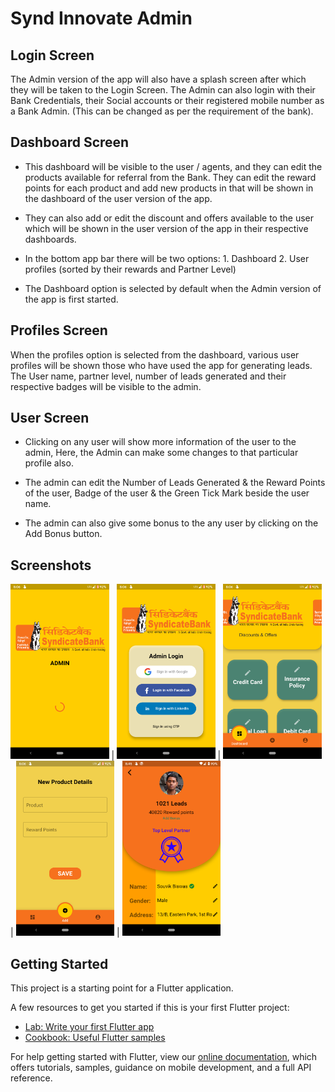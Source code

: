 # Synd Innovate Admin

## Login Screen
The Admin version of the app will also have a splash screen after which they will be taken to the Login Screen. The Admin can also login with their Bank Credentials, their Social accounts or their registered mobile number as a Bank Admin. (This can be changed as per the requirement of the bank).

## Dashboard Screen
* This dashboard will be visible to the user / agents, and they can edit the products available for referral from the Bank. They can edit the reward points for each product and add new products in that will be shown in the dashboard of the user version of the app.

* They can also add or edit the discount and offers available to the user which will be shown in the user version of the app in their respective dashboards.

* In the bottom app bar there will be two options: 1. Dashboard 2. User profiles (sorted by their rewards and Partner Level)

* The Dashboard option is selected by default when the Admin version of the app is first started.

## Profiles Screen
When the profiles option is selected from the dashboard, various user profiles will be shown those who have used the app for generating leads. The User name, partner level, number of leads generated and their respective badges will be visible to the admin.

## User Screen
* Clicking on any user will show more information of the user to the admin, Here, the Admin can make some changes to that particular profile also.

* The admin can edit the Number of Leads Generated & the Reward Points of the user, Badge of the user & the Green Tick Mark beside the user name.

* The admin can also give some bonus to the any user by clicking on the Add Bonus button.
## Screenshots
<img src="https://github.com/sbis04/synd_innovate_prototype/blob/master/Admin%20Screenshot/Admin_1.png" height="280" alt="Screenshot"/> | <img src="https://github.com/sbis04/synd_innovate_prototype/blob/master/Admin%20Screenshot/Admin_2.png" height="280" alt="Screenshot"/> | <img src="https://github.com/sbis04/synd_innovate_prototype/blob/master/Admin%20Screenshot/Admin_3.png" height="280" alt="Screenshot"/> | <img src="https://github.com/sbis04/synd_innovate_prototype/blob/master/Admin%20Screenshot/Admin_4.png" height="280" alt="Screenshot"/> | <img src="https://github.com/sbis04/synd_innovate_prototype/blob/master/Admin%20Screenshot/Admin_5.png" height="280" alt="Screenshot"/>

## Getting Started

This project is a starting point for a Flutter application.

A few resources to get you started if this is your first Flutter project:

- [Lab: Write your first Flutter app](https://flutter.dev/docs/get-started/codelab)
- [Cookbook: Useful Flutter samples](https://flutter.dev/docs/cookbook)

For help getting started with Flutter, view our
[online documentation](https://flutter.dev/docs), which offers tutorials,
samples, guidance on mobile development, and a full API reference.
